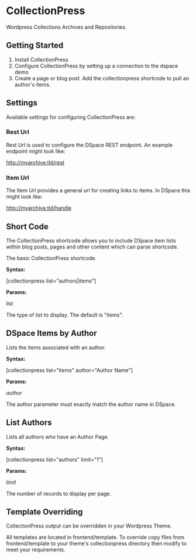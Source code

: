 # CollectionPress
Wordpress Collections Archives and Repositories.

## Getting Started

1. Install CollectionPress
2. Configure CollectionPress by setting up a connection to the dspace demo
3. Create a page or blog post. Add the collectionpress shortcode to pull an author's items.

## Settings

Available settings for configuring CollectionPress are:  

### Rest Url
Rest Url is used to configure the DSpace REST endpoint. An example endpoint might look like:

http://myarchive.tld/rest

### Item Url
The Item Url provides a general url for creating links to items. In DSpace this might look like:

http://myarchive.tld/handle

## Short Code

The CollectionPress shortcode allows you to include DSpace item lists within blog posts, pages and other content which can parse shortcode.

The basic CollectionPress shortcode.

**Syntax:**

[collectionpress list="authors|items"]

**Params:**

*list*

The type of list to display. The default is "items".

## DSpace Items by Author

Lists the items associated with an author.

**Syntax:**

[collectionpress list="items" author="Author Name"]

**Params:**

*author*

The author parameter must exactly match the author name in DSpace.

## List Authors

Lists all authors who have an Author Page.

**Syntax:**

[collectionpress list="authors" limit="1"]

**Params:**

*limit*

The number of records to display per page.

## Template Overriding

CollectionPress output can be overridden in your Wordpress Theme.  
  
All templates are located in frontend/template. To override copy files from frontend/template to your theme's collectionpress directory then modify to meet your requirements.
